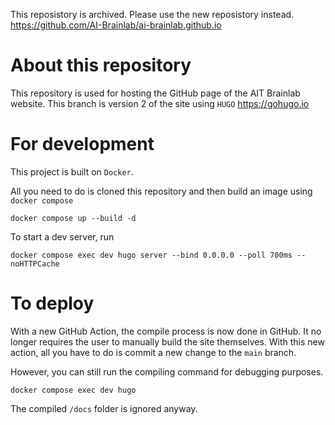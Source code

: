 This reposistory is archived.
Please use the new reposistory instead.
https://github.com/AI-Brainlab/ai-brainlab.github.io


# About this repository

This repository is used for hosting the GitHub page of the AIT Brainlab website.
This branch is version 2 of the site using `HUGO` https://gohugo.io

# For development

This project is built on `Docker`.

All you need to do is cloned this repository and then build an image using `docker compose`

```shell
docker compose up --build -d
```

To start a dev server, run

```shell
docker compose exec dev hugo server --bind 0.0.0.0 --poll 700ms --noHTTPCache
```

# To deploy

With a new GitHub Action, the compile process is now done in GitHub.
It no longer requires the user to manually build the site themselves.
With this new action, all you have to do is commit a new change to the `main` branch.


However, you can still run the compiling command for debugging purposes.

```shell
docker compose exec dev hugo
```

The compiled `/docs` folder is ignored anyway.
